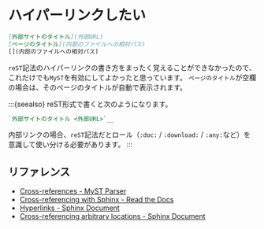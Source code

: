 # ハイパーリンクしたい

```md
[外部サイトのタイトル](外部URL)
[ページのタイトル](内部のファイルへの相対パス)
[](内部のファイルへの相対パス)
```

``reST``記法のハイパーリンクの書き方をまったく覚えることができなかったので、
これだけでも``MyST``を有効にしてよかったと思っています。
``ページのタイトル``が空欄の場合は、そのページのタイトルが自動で表示されます。

:::{seealso}
reST形式で書くと次のようになります。

```rst
`外部サイトのタイトル <外部URL>`__
```

内部リンクの場合、``reST``記法だとロール（``:doc:`` / ``:download:`` / ``:any:``など）を意識して使い分ける必要があります。
:::

## リファレンス

- [Cross-references - MyST Parser](https://myst-parser.readthedocs.io/en/latest/syntax/cross-referencing.html)
- [Cross-referencing with Sphinx - Read the Docs](https://docs.readthedocs.io/en/stable/guides/cross-referencing-with-sphinx.html)
- [Hyperlinks - Sphinx Document](https://www.sphinx-doc.org/en/master/usage/restructuredtext/basics.html#hyperlinks)
- [Cross-referencing arbitrary locations - Sphinx Document](https://www.sphinx-doc.org/en/master/usage/restructuredtext/roles.html#ref-role)
